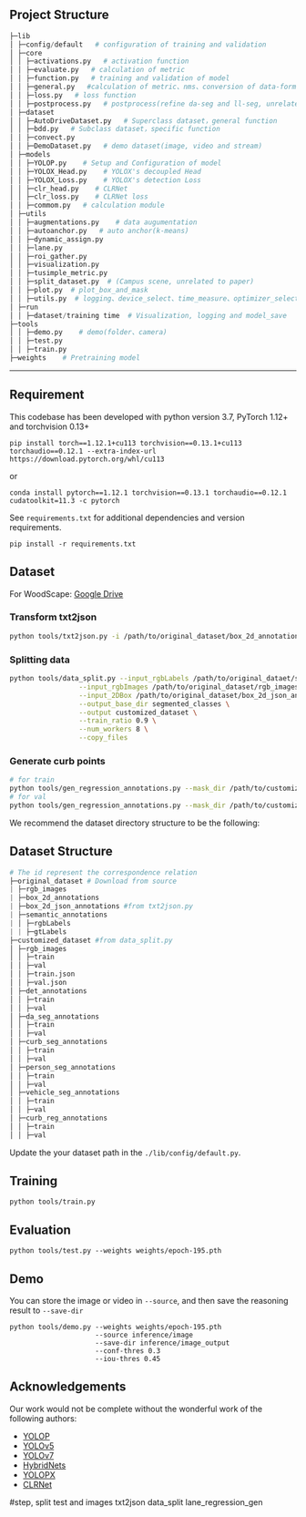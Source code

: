

## Project Structure

```python
├─lib
│ ├─config/default   # configuration of training and validation
│ ├─core    
│ │ ├─activations.py   # activation function
│ │ ├─evaluate.py   # calculation of metric
│ │ ├─function.py   # training and validation of model
│ │ ├─general.py   #calculation of metric、nms、conversion of data-format、visualization
│ │ ├─loss.py   # loss function
│ │ ├─postprocess.py   # postprocess(refine da-seg and ll-seg, unrelated to paper)
│ ├─dataset
│ │ ├─AutoDriveDataset.py   # Superclass dataset，general function
│ │ ├─bdd.py   # Subclass dataset，specific function
│ │ ├─convect.py 
│ │ ├─DemoDataset.py   # demo dataset(image, video and stream)
│ ├─models
│ │ ├─YOLOP.py    # Setup and Configuration of model
│ │ ├─YOLOX_Head.py    # YOLOX's decoupled Head
│ │ ├─YOLOX_Loss.py    # YOLOX's detection Loss
│ │ ├─clr_head.py    # CLRNet
│ │ ├─clr_loss.py    # CLRNet loss
│ │ ├─commom.py   # calculation module
│ ├─utils
│ │ ├─augmentations.py    # data augumentation
│ │ ├─autoanchor.py   # auto anchor(k-means)
│ │ ├─dynamic_assign.py
│ │ ├─lane.py
│ │ ├─roi_gather.py
│ │ ├─visualization.py
│ │ ├─tusimple_metric.py
│ │ ├─split_dataset.py  # (Campus scene, unrelated to paper)
│ │ ├─plot.py  # plot_box_and_mask
│ │ ├─utils.py  # logging、device_select、time_measure、optimizer_select、model_save&initialize 、Distributed training
│ ├─run
│ │ ├─dataset/training time  # Visualization, logging and model_save
├─tools
│ │ ├─demo.py    # demo(folder、camera)
│ │ ├─test.py    
│ │ ├─train.py    
├─weights    # Pretraining model
```

---

## Requirement

This codebase has been developed with python version 3.7, PyTorch 1.12+ and torchvision 0.13+
```setup
pip install torch==1.12.1+cu113 torchvision==0.13.1+cu113 torchaudio==0.12.1 --extra-index-url https://download.pytorch.org/whl/cu113
```
or
```setup
conda install pytorch==1.12.1 torchvision==0.13.1 torchaudio==0.12.1 cudatoolkit=11.3 -c pytorch
```
See `requirements.txt` for additional dependencies and version requirements.
```setup
pip install -r requirements.txt
```

## Dataset
For WoodScape: [Google Drive](https://drive.google.com/drive/folders/1ltj1QSNQJhThv8DVemM_l-G-GIH3JjMb)
### Transform txt2json
```bash
python tools/txt2json.py -i /path/to/original_dataset/box_2d_annotations -o /path/to/original_dataset/box_2d_json_annotations
```
### Splitting data
```bash
python tools/data_split.py --input_rgbLabels /path/to/original_dataet/semantic_annotations/rgbLabels \
                 --input_rgbImages /path/to/original_dataset/rgb_images \
                 --input_2DBox /path/to/original_dataset/box_2d_json_annotations \
                 --output_base_dir segmented_classes \
                 --output customized_dataset \
                 --train_ratio 0.9 \
                 --num_workers 8 \
                 --copy_files
```
### Generate curb points
```bash
# for train
python tools/gen_regression_annotations.py --mask_dir /path/to/customized_dataset/curb_seg_annotations/train/ --image_dir /path/to/customized_dataset/rgb_images/train/ --output_json /path/to/customized_dataset/rgb_images/train.json
# for val
python tools/gen_regression_annotations.py --mask_dir /path/to/customized_dataset/curb_seg_annotations/val/ --image_dir /path/to/customized_dataset/rgb_images/val/ --output_json /path/to/customized_dataset/rgb_images/val.json
```
We recommend the dataset directory structure to be the following:

## Dataset Structure

```python
# The id represent the correspondence relation
├─original_dataset # Download from source
| ├─rgb_images
| ├─box_2d_annotations
| ├─box_2d_json_annotations #from txt2json.py
| ├─semantic_annotations
| │ ├─rgbLabels
| | ├─gtLabels
├─customized_dataset #from data_split.py
│ ├─rgb_images
│ │ ├─train
│ │ ├─val
│ │ ├─train.json
│ │ ├─val.json
│ ├─det_annotations
│ │ ├─train
│ │ ├─val
│ ├─da_seg_annotations
│ │ ├─train
│ │ ├─val
│ ├─curb_seg_annotations
│ │ ├─train
│ │ ├─val
│ ├─person_seg_annotations
│ │ ├─train
│ │ ├─val
│ ├─vehicle_seg_annotations
│ │ ├─train
│ │ ├─val
│ ├─curb_reg_annotations
│ │ ├─train
│ │ ├─val
```

Update the your dataset path in the `./lib/config/default.py`.

## Training

```shell
python tools/train.py
```

## Evaluation

```shell
python tools/test.py --weights weights/epoch-195.pth
```

## Demo

You can store the image or video in `--source`, and then save the reasoning result to `--save-dir`

```shell
python tools/demo.py --weights weights/epoch-195.pth
                     --source inference/image
                     --save-dir inference/image_output
                     --conf-thres 0.3
                     --iou-thres 0.45
```


## Acknowledgements

Our work would not be complete without the wonderful work of the following authors:

* [YOLOP](https://github.com/hustvl/YOLOP)
* [YOLOv5](https://github.com/ultralytics/yolov5)
* [YOLOv7](https://github.com/WongKinYiu/yolov7)
* [HybridNets](https://github.com/datvuthanh/HybridNets)
* [YOLOPX](https://github.com/datvuthanh/HybridNets)
* [CLRNet](https://github.com/datvuthanh/HybridNets)


#step, split test and images 
txt2json
data_split
lane_regression_gen
